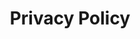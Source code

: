 ---
layout: "privacy_policy.njk"
permalink: /privacy-policy/index.html
title: Privacy Policy
no_index: true
no_follow: true
---